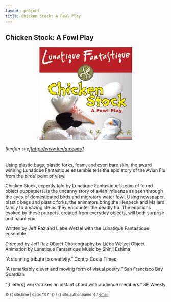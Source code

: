 ```yaml
---
layout: project
title: Chicken Stock: A Fowl Play
---
```


<style>
img { max-width: 500px; }
</style>

## Chicken Stock: A Fowl Play

<style>
img { display: inline; }
img#wonderland { width: 10e
	m; }
img.proj { display: block; margin: auto; }
</style>

<img id="chicken-stock" class="proj" src="/src/img/chicken-stock.jpg">


###### [lunfan site][http://www.lunfan.com/]

Using plastic bags, plastic forks, foam, and even bare skin, the award winning Lunatique Fantastique ensemble tells the epic story of the Avian Flu from the birds’ point of view.

Chicken Stock, expertly told by Lunatique Fantastique’s team of found-object puppeteers, is the uncanny story of avian influenza as seen through the eyes of domesticated birds and migratory water fowl. Using newspaper, plastic bags and plastic forks, the animators bring the Henpeck and Mallard family to amazing life as they encounter the deadly flu. The emotions evoked by these puppets, created from everyday objects, will both surprise and haunt you.

Written by Jeff Raz and Liebe Wetzel with the Lunatique Fantastique ensemble.

Directed by Jeff Raz
Object Choreography by Liebe Wetzel
Object Animation by Lunatique Fantastique
Music by Shinji Eshima

”A stunning tribute to creativity.” Contra Costa Times

”A remarkably clever and moving form of visual poetry.” San Francisco Bay Guardian

“[Liebe’s] work strikes an instant chord with audience members.” SF Weekly

<small> &copy; {{ site.time | date: '%Y' }} / {{ site.author.name }} /
[email][mail]</small>

[mail]:mailto:molecule@berkeley.edu


